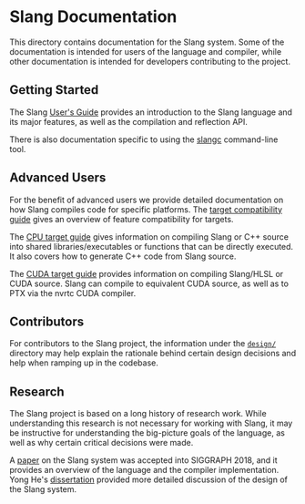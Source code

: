 Slang Documentation
===================

This directory contains documentation for the Slang system.
Some of the documentation is intended for users of the language and compiler, while other documentation is intended for developers contributing to the project.

Getting Started
---------------

The Slang [User's Guide](https://shader-slang.github.io/slang/user-guide/) provides an introduction to the Slang language and its major features, as well as the compilation and reflection API.

There is also documentation specific to using the [slangc](https://shader-slang.github.io/slang/user-guide/compiling.html#command-line-compilation-with-slangc) command-line tool.

Advanced Users
--------------

For the benefit of advanced users we provide detailed documentation on how Slang compiles code for specific platforms.
The [target compatibility guide](target-compatibility.md) gives an overview of feature compatibility for targets. 

The [CPU target guide](cpu-target.md) gives information on compiling Slang or C++ source into shared libraries/executables or functions that can be directly executed. It also covers how to generate C++ code from Slang source.  

The [CUDA target guide](cuda-target.md) provides information on compiling Slang/HLSL or CUDA source. Slang can compile to equivalent CUDA source, as well as to PTX via the nvrtc CUDA compiler.

Contributors
------------

For contributors to the Slang project, the information under the [`design/`](design/) directory may help explain the rationale behind certain design decisions and help when ramping up in the codebase.

Research
--------

The Slang project is based on a long history of research work. While understanding this research is not necessary for working with Slang, it may be instructive for understanding the big-picture goals of the language, as well as why certain critical decisions were made.

A [paper](http://graphics.cs.cmu.edu/projects/slang/) on the Slang system was accepted into SIGGRAPH 2018, and it provides an overview of the language and the compiler implementation.
Yong He's [dissertation](http://graphics.cs.cmu.edu/projects/renderergenerator/yong_he_thesis.pdf) provided more detailed discussion of the design of the Slang system.
